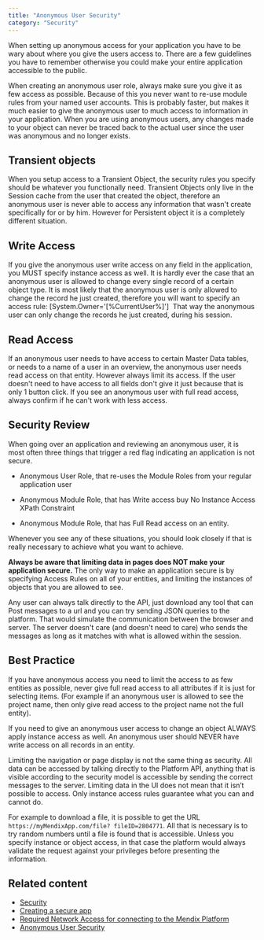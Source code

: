 ```yaml
---
title: "Anonymous User Security"
category: "Security"
---
```

When setting up anonymous access for your application you have to be wary about where you give the users access to. There are a few guidelines you have to remember otherwise you could make your entire application accessible to the public. 

When creating an anonymous user role, always make sure you give it as few access as possible. Because of this you never want to re-use module rules from your named user accounts. This is probably faster, but makes it much easier to give the anonymous user to much access to information in your application. When you are using anonymous users, any changes made to your object can never be traced back to the actual user since the user was anonymous and no longer exists. 

## Transient objects

When you setup access to a Transient Object, the security rules you specify should be whatever you functionally need. Transient Objects only live in the Session cache from the user that created the object, therefore an anonymous user is never able to access any information that wasn't create specifically for or by him. However for Persistent object it is a completely different situation.

## Write Access

If you give the anonymous user write access on any field in the application, you MUST specify instance access as well. It is hardly ever the case that an anonymous user is allowed to change every single record of a certain object type. It is most likely that the anonymous user is only allowed to change the record he just created, therefore you will want to specify an access rule: [System.Owner='[%CurrentUser%]'] 
That way the anonymous user can only change the records he just created, during his session. 

## Read Access

If an anonymous user needs to have access to certain Master Data tables, or needs to a name of a user in an overview, the anonymous user needs read access on that entity. However always limit its access. If the user doesn't need to have access to all fields don't give it just because that is only 1 button click. If you see an anonymous user with full read access, always confirm if he can't work with less access.

## Security Review

When going over an application and reviewing an anonymous user, it is most often three things that trigger a red flag indicating an application is not secure.

*   Anonymous User Role, that re-uses the Module Roles from your regular application user

*   Anonymous Module Role, that has Write access buy No Instance Access XPath Constraint

*   Anonymous Module Role, that has Full Read access on an entity. 

Whenever you see any of these situations, you should look closely if that is really necessary to achieve what you want to achieve. 

**Always be aware that limiting data in pages does NOT make your application secure.** The only way to make an application secure is by specifying Access Rules on all of your entities, and limiting the instances of objects that you are allowed to see. 

Any user can always talk directly to the API, just download any tool that can Post messages to a url and you can try sending JSON queries to the platform. That would simulate the communication between the browser and server. The server doesn't care (and doesn't need to care) who sends the messages as long as it matches with what is allowed within the session.

## Best Practice 

If you have anonymous access you need to limit the access to as few entities as possible, never give full read access to all attributes if it is just for selecting items. (For example if an anonymous user is allowed to see the project name, then only give read access to the project name not the full entity).

If you need to give an anonymous user access to change an object ALWAYS apply instance access as well. An anonymous user should NEVER have write access on all records in an entity. 

Limiting the navigation or page display is not the same thing as security. All data can be accessed by talking directly to the Platform API, anything that is visible according to the security model is accessible by sending the correct messages to the server. Limiting data in the UI does not mean that it isn’t possible to access. Only instance access rules guarantee what you can and cannot do. 

For example to download a file, it is possible to get the URL `https://myMendixApp.com/file? fileID=2804771`. All that is necessary is to try random numbers until a file is found that is accessible. Unless you specify instance or object access, in that case the platform would always validate the request against your privileges before presenting the information.

## Related content

*   [Security](security)
*   [Creating a secure app](creating-a-secure-app)
*   [Required Network Access for connecting to the Mendix Platform](/howtogeneral/troubleshoot-network-issues-for-team-server)
*   [Anonymous User Security](anonymous-user-security)
